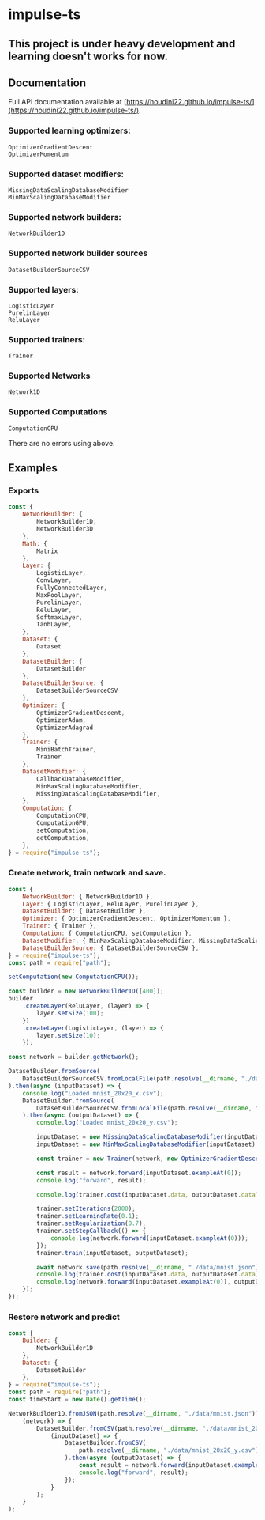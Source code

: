 # impulse-ts

## This project is under heavy development and learning doesn't works for now.

## Documentation
Full API documentation available at [https://houdini22.github.io/impulse-ts/](https://houdini22.github.io/impulse-ts/).

### Supported learning optimizers:
```
OptimizerGradientDescent
OptimizerMomentum
```

### Supported dataset modifiers:
```
MissingDataScalingDatabaseModifier
MinMaxScalingDatabaseModifier
```

### Supported network builders:
```
NetworkBuilder1D
```

### Supported network builder sources
```
DatasetBuilderSourceCSV
```

### Supported layers:
```
LogisticLayer
PurelinLayer
ReluLayer
```

### Supported trainers:
```
Trainer
```

### Supported Networks
```
Network1D
```

### Supported Computations
```
ComputationCPU
```

There are no errors using above.

## Examples

### Exports

```javascript
const {
    NetworkBuilder: {
        NetworkBuilder1D,
        NetworkBuilder3D
    },
    Math: {
        Matrix
    },
    Layer: {
        LogisticLayer,
        ConvLayer,
        FullyConnectedLayer,
        MaxPoolLayer,
        PurelinLayer,
        ReluLayer,
        SoftmaxLayer,
        TanhLayer,
    },
    Dataset: {
        Dataset
    },
    DatasetBuilder: {
        DatasetBuilder
    },
    DatasetBuilderSource: {
        DatasetBuilderSourceCSV
    },
    Optimizer: {
        OptimizerGradientDescent,
        OptimizerAdam,
        OptimizerAdagrad
    },
    Trainer: {
        MiniBatchTrainer,
        Trainer
    },
    DatasetModifier: {
        CallbackDatabaseModifier,
        MinMaxScalingDatabaseModifier,
        MissingDataScalingDatabaseModifier,
    },
    Computation: {
        ComputationCPU,
        ComputationGPU,
        setComputation,
        getComputation,
    },
} = require("impulse-ts");
```

### Create network, train network and save.

```javascript
const {
    NetworkBuilder: { NetworkBuilder1D },
    Layer: { LogisticLayer, ReluLayer, PurelinLayer },
    DatasetBuilder: { DatasetBuilder },
    Optimizer: { OptimizerGradientDescent, OptimizerMomentum },
    Trainer: { Trainer },
    Computation: { ComputationCPU, setComputation },
    DatasetModifier: { MinMaxScalingDatabaseModifier, MissingDataScalingDatabaseModifier },
    DatasetBuilderSource: { DatasetBuilderSourceCSV },
} = require("impulse-ts");
const path = require("path");

setComputation(new ComputationCPU());

const builder = new NetworkBuilder1D([400]);
builder
    .createLayer(ReluLayer, (layer) => {
        layer.setSize(100);
    })
    .createLayer(LogisticLayer, (layer) => {
        layer.setSize(10);
    });

const network = builder.getNetwork();

DatasetBuilder.fromSource(
    DatasetBuilderSourceCSV.fromLocalFile(path.resolve(__dirname, "./data/mnist_20x20_x.csv"))
).then(async (inputDataset) => {
    console.log("Loaded mnist_20x20_x.csv");
    DatasetBuilder.fromSource(
        DatasetBuilderSourceCSV.fromLocalFile(path.resolve(__dirname, "./data/mnist_20x20_y.csv"))
    ).then(async (outputDataset) => {
        console.log("Loaded mnist_20x20_y.csv");

        inputDataset = new MissingDataScalingDatabaseModifier(inputDataset).apply();
        inputDataset = new MinMaxScalingDatabaseModifier(inputDataset).apply();

        const trainer = new Trainer(network, new OptimizerGradientDescent());

        const result = network.forward(inputDataset.exampleAt(0));
        console.log("forward", result);

        console.log(trainer.cost(inputDataset.data, outputDataset.data));

        trainer.setIterations(2000);
        trainer.setLearningRate(0.1);
        trainer.setRegularization(0.7);
        trainer.setStepCallback(() => {
            console.log(network.forward(inputDataset.exampleAt(0)));
        });
        trainer.train(inputDataset, outputDataset);

        await network.save(path.resolve(__dirname, "./data/mnist.json"));
        console.log(trainer.cost(inputDataset.data, outputDataset.data));
        console.log(network.forward(inputDataset.exampleAt(0)), outputDataset.exampleAt(0));
    });
});
```

### Restore network and predict

```javascript
const {
    Builder: {
        NetworkBuilder1D
    },
    Dataset: {
        DatasetBuilder
    },
} = require("impulse-ts");
const path = require("path");
const timeStart = new Date().getTime();

NetworkBuilder1D.fromJSON(path.resolve(__dirname, "./data/mnist.json")).then(
    (network) => {
        DatasetBuilder.fromCSV(path.resolve(__dirname, "./data/mnist_20x20_x.csv")).then(
            (inputDataset) => {
                DatasetBuilder.fromCSV(
                    path.resolve(__dirname, "./data/mnist_20x20_y.csv")
                ).then(async (outputDataset) => {
                    const result = network.forward(inputDataset.exampleAt(0));
                    console.log("forward", result);
                });
            }
        );
    }
);
``` 

